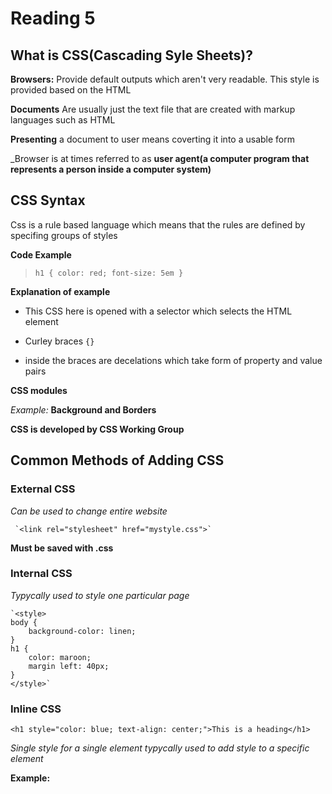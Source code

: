 # Reading 5  

## What is CSS(Cascading Syle Sheets)? 

**Browsers:** Provide default outputs which aren't very readable. This style is provided based on the HTML

**Documents** Are usually just the text file that are created with markup languages such as HTML

**Presenting** a document to user means coverting it into a usable form

_Browser is at times referred to as **user agent(a computer program that represents a person inside a computer system)** 

## CSS Syntax 

Css is a rule based language which means that the rules are defined by specifing groups of styles  

**Code Example** 

> `h1 {
    color: red;
    font-size: 5em
}`

>  
**Explanation of example**

* This CSS here is opened with a selector which selects the HTML element 

* Curley braces `{}`

* inside the braces are decelations which take form of property and value pairs  

**CSS modules**

_Example:_  **Background and Borders** 

**CSS is developed by CSS Working Group** 

## Common Methods of Adding CSS 

### External CSS 

_Can be used to change entire website_
> 
     `<link rel="stylesheet" href="mystyle.css">`
>  

**Must be saved with .css**

### Internal CSS 

_Typycally used to style one particular page_

> 
    `<style>
    body {
        background-color: linen; 
    }
    h1 {
        color: maroon;
        margin left: 40px;
    }
    </style>`

> 

### Inline CSS


  `<h1 style="color: blue; text-align: center;">This is a heading</h1>` 



_Single style for a single element typycally used to add style to a specific element_

**Example:** 

